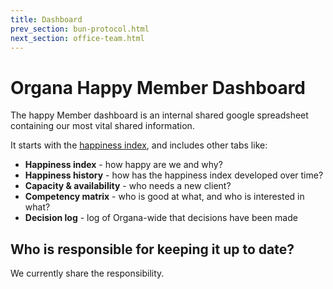 ```yaml
---
title: Dashboard
prev_section: bun-protocol.html
next_section: office-team.html
---
```


Organa Happy Member Dashboard
===============

The happy Member dashboard is an internal shared google spreadsheet containing our most vital shared information. 

It starts with the [happiness index](happiness-index.html), and includes other tabs like:

-   **Happiness index** - how happy are we and why?
-   **Happiness history** - how has the happiness index developed over time?
-   **Capacity & availability** - who needs a new client?
-   **Competency matrix** - who is good at what, and who is interested in what?
-   **Decision log** - log of Organa-wide that decisions have been made

Who is responsible for keeping it up to date?
---------------------------------------------

We currently share the responsibility.
